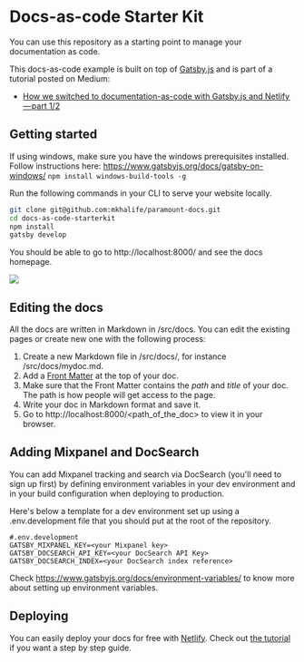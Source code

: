 # Docs-as-code Starter Kit

You can use this repository as a starting point to manage your documentation as code.

This docs-as-code example is built on top of [Gatsby.js](https://www.gatsbyjs.org) and is part of a tutorial posted on Medium:

  * [How we switched to documentation-as-code with Gatsby.js and Netlify — part 1/2](https://blog.squadlytics.com/how-we-switched-to-documentation-as-code-with-gatsby-js-and-netlify-markdown-hosting-1-3/) 

## Getting started

If using windows, make sure you have the windows prerequisites installed. Follow instructions here: https://www.gatsbyjs.org/docs/gatsby-on-windows/
 ```npm install windows-build-tools -g```

Run the following commands in your CLI to serve your website locally.

```bash
git clone git@github.com:mkhalife/paramount-docs.git
cd docs-as-code-starterkit
npm install
gatsby develop
```

You should be able to go to http://localhost:8000/ and see the docs homepage.

![](./homepage.png)

## Editing the docs

All the docs are written in Markdown in /src/docs. You can edit the existing pages or create new one with the following process:

  1. Create a new Markdown file in /src/docs/, for instance /src/docs/mydoc.md.
  2. Add a [Front Matter](https://jekyllrb.com/docs/frontmatter/) at the top of your doc.
  3. Make sure that the Front Matter contains the _path_ and _title_ of your doc. The path is how people will get access to the page.
  4. Write your doc in Markdown format and save it.
  5. Go to http://localhost:8000/<path_of_the_doc> to view it in your browser.

## Adding Mixpanel and DocSearch

You can add Mixpanel tracking and search via DocSearch (you'll need to sign up first) by defining environment variables in your dev environment and in your build configuration when deploying to production.

Here's below a template for a dev environment set up using a .env.development file that you should put at the root of the repository.

```
#.env.development
GATSBY_MIXPANEL_KEY=<your Mixpanel key>
GATSBY_DOCSEARCH_API_KEY=<your DocSearch API Key>
GATSBY_DOCSEARCH_INDEX=<your DocSearch index reference>
```

Check https://www.gatsbyjs.org/docs/environment-variables/ to know more about setting up environment variables.

## Deploying

You can easily deploy your docs for free with [Netlify](https://netlify.com). Check out [the tutorial](https://medium.com/squadlytics/how-we-switched-to-documentation-as-code-with-gatsby-js-and-netlify-part-1-2-1f57ad732a05) if you want a step by step guide.
